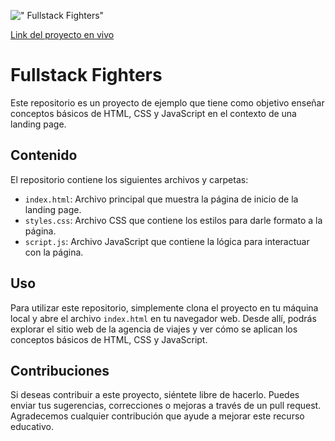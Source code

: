 ![" Fullstack Fighters"](https://res.cloudinary.com/dh6ipg8bj/image/upload/v1725631713/clases-ensenanza/Captura_mxlctx.jpg)


[Link del proyecto en vivo ](https://josegermanx.github.io/fullstack-fighters/)
# Fullstack Fighters

Este repositorio es un proyecto de ejemplo que tiene como objetivo enseñar conceptos básicos de HTML, CSS y JavaScript en el contexto de una landing page.

## Contenido

El repositorio contiene los siguientes archivos y carpetas:

- `index.html`: Archivo principal que muestra la página de inicio de la landing page.
- `styles.css`: Archivo CSS que contiene los estilos para darle formato a la página.
- `script.js`: Archivo JavaScript que contiene la lógica para interactuar con la página.

## Uso

Para utilizar este repositorio, simplemente clona el proyecto en tu máquina local y abre el archivo `index.html` en tu navegador web. Desde allí, podrás explorar el sitio web de la agencia de viajes y ver cómo se aplican los conceptos básicos de HTML, CSS y JavaScript.

## Contribuciones

Si deseas contribuir a este proyecto, siéntete libre de hacerlo. Puedes enviar tus sugerencias, correcciones o mejoras a través de un pull request. Agradecemos cualquier contribución que ayude a mejorar este recurso educativo.